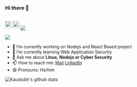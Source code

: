### Hi there 👋

<!--
**kaustubhsh/kaustubhsh** is a ✨ _special_ ✨ repository because its `README.md` (this file) appears on your GitHub profile.

Here are some ideas to get you started:

- 🔭 I’m currently working on ...
- 🌱 I’m currently learning ...
- 👯 I’m looking to collaborate on ...
- 🤔 I’m looking for help with ...
- 💬 Ask me about ...
- 📫 How to reach me: ...
- 😄 Pronouns:He/him ...
- ⚡ Fun fact: ...
-->
<br/>
<a href="https://twitter.com/kaustubhsh_">
  <img align="left" alt="Kaustubh Sharma | Twitter" width="22px" src="https://cdn.jsdelivr.net/npm/simple-icons@v3/icons/twitter.svg" />
</a>
<a href="https://www.linkedin.com/in/kaustubh-sharma">
  <img align="left" alt="Kaustubhh's LinkdeIN" width="22px" src="https://cdn.jsdelivr.net/npm/simple-icons@v3/icons/linkedin.svg" />
</a> 

<a href="https://hits.seeyoufarm.com"/><img src="https://hits.seeyoufarm.com/api/count/incr/badge.svg?url=https%3A%2F%2Fgithub.com%2Fkaustubhsh%2Fhit-counter"/></a>

![](https://visitor-badge.glitch.me/badge?page_id=kaustubhsh.kaustubhsh)

- 🔭 I’m currently working on Nodejs and React Based project
- 🌱 I’m currently learning Web Application Security
- 💬 Ask me about **Linux, Nodejs or Cyber Security**
- 📫 How to reach me: [Mail](mailto:kaustubhsharma97@gmail.com) [LinkedIn](https://www.linkedin.com/in/kaustubh-sharma)
- 😄 Pronouns: He/him


![Kaustubh's github stats](https://github-readme-stats.vercel.app/api?username=kaustubhsh&show_icons=true&hide_border=true)
